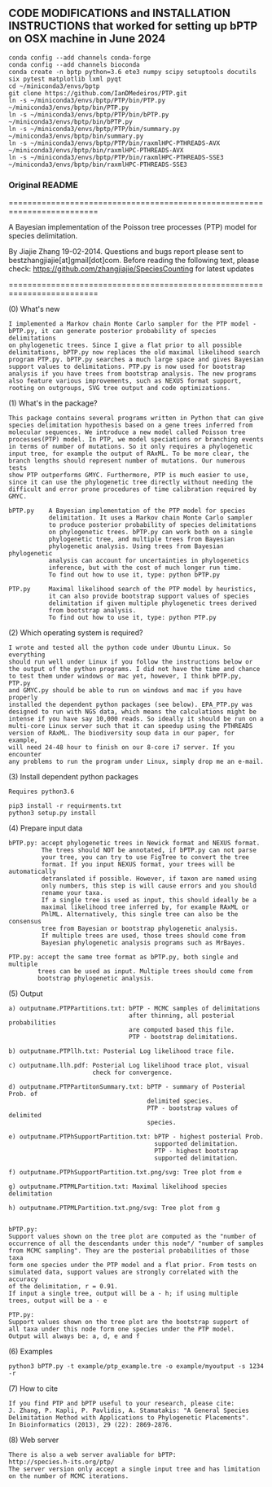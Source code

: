 ## CODE MODIFICATIONS and INSTALLATION INSTRUCTIONS that worked for setting up bPTP on OSX machine in June 2024
```
conda config --add channels conda-forge
conda config --add channels bioconda
conda create -n bptp python=3.6 ete3 numpy scipy setuptools docutils six pytest matplotlib lxml pyqt
cd ~/miniconda3/envs/bptp
git clone https://github.com/IanDMedeiros/PTP.git
ln -s ~/miniconda3/envs/bptp/PTP/bin/PTP.py ~/miniconda3/envs/bptp/bin/PTP.py
ln -s ~/miniconda3/envs/bptp/PTP/bin/bPTP.py ~/miniconda3/envs/bptp/bin/bPTP.py
ln -s ~/miniconda3/envs/bptp/PTP/bin/summary.py ~/miniconda3/envs/bptp/bin/summary.py
ln -s ~/miniconda3/envs/bptp/PTP/bin/raxmlHPC-PTHREADS-AVX ~/miniconda3/envs/bptp/bin/raxmlHPC-PTHREADS-AVX
ln -s ~/miniconda3/envs/bptp/PTP/bin/raxmlHPC-PTHREADS-SSE3 ~/miniconda3/envs/bptp/bin/raxmlHPC-PTHREADS-SSE3
```

### Original README
=========================================================================

A Bayesian implementation of the Poisson tree processes (PTP) model for 
species delimitation.

By Jiajie Zhang 19-02-2014.
Questions and bugs report please sent to bestzhangjiajie[at]gmail[dot]com.
Before reading the following text, please check: 
https://github.com/zhangjiajie/SpeciesCounting for latest updates

=========================================================================

(0) What's new
    
    I implemented a Markov chain Monte Carlo sampler for the PTP model - 
    bPTP.py, it can generate posterior probability of species delimitations 
    on phylogenetic trees. Since I give a flat prior to all possible 
    delimitations, bPTP.py now replaces the old maximal likelihood search 
    program PTP.py. bPTP.py searches a much large space and gives Bayesian
    support values to delimitations. PTP.py is now used for bootstrap
    analysis if you have trees from bootstrap analysis. The new programs 
    also feature various improvements, such as NEXUS format support, 
    rooting on outgroups, SVG tree output and code optimizations. 


(1) What's in the package?

    This package contains several programs written in Python that can give
    species delimitation hypothesis based on a gene trees inferred from 
    molecular sequences. We introduce a new model called Poisson tree 
    processes(PTP) model. In PTP, we model speciations or branching events 
    in terms of number of mutations. So it only requires a phylogenetic 
    input tree, for example the output of RAxML. To be more clear, the 
    branch lengths should represent number of mutations. Our numerous tests
    show PTP outperforms GMYC. Furthermore, PTP is much easier to use, 
    since it can use the phylogenetic tree directly without needing the 
    difficult and error prone procedures of time calibration required by 
    GMYC.
    
    bPTP.py    A Bayesian implementation of the PTP model for species 
               delimitation. It uses a Markov chain Monte Carlo sampler 
               to produce posterior probability of species delimitations 
               on phylogenetic trees. bPTP.py can work both on a single 
               phylogenetic tree, and multiple trees from Bayesian 
               phylogenetic analysis. Using trees from Bayesian phylogenetic
               analysis can account for uncertainties in phylogenetics 
               inference, but with the cost of much longer run time. 
               To find out how to use it, type: python bPTP.py  
    
    PTP.py     Maximal likelihood search of the PTP model by heuristics, 
               it can also provide bootstrap support values of species 
               delimitation if given multiple phylogenetic trees derived 
               from bootstrap analysis.
               To find out how to use it, type: python PTP.py  
               

 

(2) Which operating system is required?

    I wrote and tested all the python code under Ubuntu Linux. So everything
    should run well under Linux if you follow the instructions below or 
    the output of the python programs. I did not have the time and chance 
    to test them under windows or mac yet, however, I think bPTP.py, PTP.py
    and GMYC.py should be able to run on windows and mac if you have properly
    installed the dependent python packages (see below). EPA_PTP.py was 
    designed to run with NGS data, which means the calculations might be 
    intense if you have say 10,000 reads. So ideally it should be run on a 
    multi-core Linux server such that it can speedup using the PTHREADS 
    version of RAxML. The biodiversity soup data in our paper, for example, 
    will need 24-48 hour to finish on our 8-core i7 server. If you encounter
    any problems to run the program under Linux, simply drop me an e-mail.  
    
               


(3) Install dependent python packages

    Requires python3.6 
    
    pip3 install -r requirments.txt 
    python3 setup.py install
    
    

(4) Prepare input data

    bPTP.py: accept phylogenetic trees in Newick format and NEXUS format. 
             The trees should NOT be annotated, if bPTP.py can not parse 
             your tree, you can try to use FigTree to convert the tree 
             format. If you input NEXUS format, your trees will be automatically 
             detranslated if possible. However, if taxon are named using 
             only numbers, this step is will cause errors and you should 
             rename your taxa. 
             If a single tree is used as input, this should ideally be a 
             maximal likelihood tree inferred by, for example RAxML or 
             PhlML. Alternatively, this single tree can also be the consensus 
             tree from Bayesian or bootstrap phylogenetic analysis. 
             If multiple trees are used, those trees should come from 
             Bayesian phylogenetic analysis programs such as MrBayes.
    
    PTP.py: accept the same tree format as bPTP.py, both single and multiple 
            trees can be used as input. Multiple trees should come from 
            bootstrap phylogenetic analysis.


(5) Output

    a) outputname.PTPPartitions.txt: bPTP - MCMC samples of delimitations 
                                     after thinning, all posterial probabilities 
                                     are computed based this file. 
                                     PTP - bootstrap delimitations.
                                     
    b) outputname.PTPllh.txt: Posterial Log likelihood trace file.
    
    c) outputname.llh.pdf: Posterial Log likelihood trace plot, visual 
                           check for convergence. 
                           
    d) outputname.PTPPartitonSummary.txt: bPTP - summary of Posterial Prob. of 
                                          delimited species.
                                          PTP - bootstrap values of delimited 
                                          species.
                                          
    e) outputname.PTPhSupportPartition.txt: bPTP - highest posterial Prob. 
                                            supported delimitation.
                                            PTP - highest bootstrap
                                            supported delimitation.
                                            
    f) outputname.PTPhSupportPartition.txt.png/svg: Tree plot from e
    
    g) outputname.PTPMLPartition.txt: Maximal likelihood species delimitation
    
    h) outputname.PTPMLPartition.txt.png/svg: Tree plot from g
    
    
    bPTP.py:
    Support values shown on the tree plot are computed as the "number of 
    occurrence of all the descendants under this node"/ "number of samples
    from MCMC sampling". They are the posterial probabilities of those taxa 
    form one species under the PTP model and a flat prior. From tests on 
    simulated data, support values are strongly correlated with the accuracy 
    of the delimitation, r = 0.91.  
    If input a single tree, output will be a - h; if using multiple 
    trees, output will be a - e 
    
    PTP.py: 
    Support values shown on the tree plot are the bootstrap support of 
    all taxa under this node form one species under the PTP model.
    Output will always be: a, d, e and f
     

(6) Examples

    python3 bPTP.py -t example/ptp_example.tre -o example/myoutput -s 1234 -r


(7) How to cite

    If you find PTP and bPTP useful to your research, please cite: 
    J. Zhang, P. Kapli, P. Pavlidis, A. Stamatakis: "A General Species 
    Delimitation Method with Applications to Phylogenetic Placements". 
    In Bioinformatics (2013), 29 (22): 2869-2876.


(8) Web server

    There is also a web server avaliable for bPTP:
    http://species.h-its.org/ptp/
    The server version only accept a single input tree and has limitation
    on the number of MCMC iterations.  

